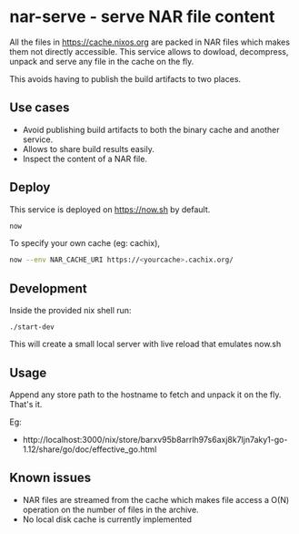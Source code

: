# nar-serve - serve NAR file content

All the files in https://cache.nixos.org are packed in NAR files which makes them not directly accessible. This service allows to dowload, decompress, unpack and serve any file in the cache on the fly.

This avoids having to publish the build artifacts to two places.

## Use cases

* Avoid publishing build artifacts to both the binary cache and another service.
* Allows to share build results easily.
* Inspect the content of a NAR file.

## Deploy

This service is deployed on https://now.sh by default.

```sh
now
```

To specify your own cache (eg: cachix),

```sh
now --env NAR_CACHE_URI https://<yourcache>.cachix.org/
```

## Development

Inside the provided nix shell run:

```
./start-dev
```

This will create a small local server with live reload that emulates now.sh

## Usage

Append any store path to the hostname to fetch and unpack it on
the fly. That's it.

Eg:

* http://localhost:3000/nix/store/barxv95b8arrlh97s6axj8k7ljn7aky1-go-1.12/share/go/doc/effective_go.html

## Known issues

* NAR files are streamed from the cache which makes file access a O(N)
  operation on the number of files in the archive.
* No local disk cache is currently implemented
